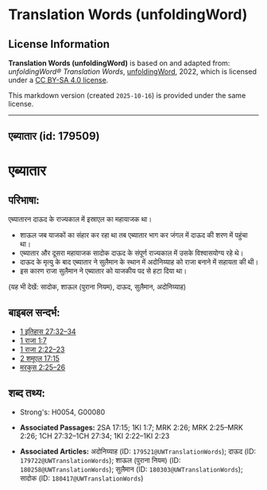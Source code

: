 # Translation Words (unfoldingWord)

## License Information

**Translation Words (unfoldingWord)** is based on and adapted from: _unfoldingWord® Translation Words_, [unfoldingWord](https://unfoldingword.org/utw), 2022, which is licensed under a [CC BY-SA 4.0 license](https://creativecommons.org/licenses/by-sa/4.0/legalcode.en).

This markdown version (created `2025-10-16`) is provided under the same license.



--------------------------------

## एब्यातार (id: 179509)

एब्यातार
========

परिभाषा:
--------

एब्यातारन दाऊद के राज्यकाल में इस्राएल का महायाजक था।

* शाऊल जब याजकों का संहार कर रहा था तब एब्यातार भाग कर जंगल में दाऊद की शरण में पहुंचा था।
* एब्यातार और दूसरा महायाजक सादोक दाऊद के संपूर्ण राज्यकाल में उसके विश्वासयोग्य रहे थे।
* दाऊद के मृत्यु के बाद एब्यातार ने सुलैमान के स्थान में अदोनिय्याह को राजा बनाने में सहायता की थी।
* इस कारण राजा सुलैमान ने एब्यातार को याजकीय पद से हटा दिया था।

(यह भी देखें: सादोक, शाऊल (पुराना नियम), दाऊद, सुलैमान, अदोनिय्याह)

बाइबल सन्दर्भ:
--------------

* [1 इतिहास 27:32–34](https://ref.ly/1Chr0:0)
* [1 राजा 1:7](https://ref.ly/1Kgs0:0)
* [1 राजा 2:22–23](https://ref.ly/1Kgs0:0)
* [2 शमूएल 17:15](https://ref.ly/2Sam0:0)
* [मरकुस 2:25–26](https://ref.ly/Mark2:25-Mark2:26)

शब्द तथ्य:
----------

* Strong's: H0054, G00080

* **Associated Passages:** 2SA 17:15; 1KI 1:7; MRK 2:26; MRK 2:25–MRK 2:26; 1CH 27:32–1CH 27:34; 1KI 2:22–1KI 2:23
* **Associated Articles:** अदोनिय्याह (ID: `179521@UWTranslationWords`); दाऊद (ID: `179722@UWTranslationWords`); शाऊल (पुराना नियम) (ID: `180258@UWTranslationWords`); सुलैमान (ID: `180303@UWTranslationWords`); सादोक (ID: `180417@UWTranslationWords`)

